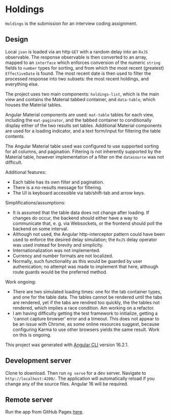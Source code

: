 # Holdings

`Holdings` is the submission for an interview coding assignment.

## Design
Local `json` is loaded via an http `GET` with a random delay into an `RxJS` observable.  The response observable is then converted to an array, mapped to an `interface` which enforces conversion of the numeric `string` fields to `number` types for sorting, and from which the most recent (greatest) `EffectiveDate` is found.  The most recent date is then used to filter the processed response into two subsets: the most recent holdings, and everything else.

The project uses two main components: `holdings-list`, which is the main view and contains the Material tabbed container, and `data-table`, which houses the Material tables.

Angular Material components are used: `mat-table` tables for each view, including the `mat-paginator`, and the tabbed container to conditionally display either of the two results set tables.  Additional Material components are used for a loading indicator, and a text form/input for filtering the table contents.

The Angular Material table used was configured to use supported sorting for all columns, and pagination.  Filtering is not inherently supported by the Material table, however implementation of a filter on the `datasource` was not difficult.

Additional features:
- Each table has its own filter and pagination.
- There is a no-results message for filtering.
- The UI is keyboard accessible via tab/shift-tab and arrow keys.

Simplifications/assumptions:
- It is assumed that the table data does not change after loading. If changes do occur, the backend should either have a way to communicate that, e. g. via Websockets, or the frontend should poll the backend on some interval.
- Although not used, the Angular http-interceptor pattern could have been used to enforce the desired delay simulation; the `RxJS` delay operator was used instead for brevity and simplicity.
- Internationalization was not implemented.
- Currency and number formats are not localized.
- Normally, such functionality as this would be guarded by user authenication; no attempt was made to implement that here, although route guards would be the preferred method.

Work ongoing:
- There are two simulated loading times: one for the tab container types, and one for the table data.  The tables cannot be rendered until the tabs are rendered, yet if the tabs are rendred too quickly, the the tables not rendered, which implies a race condition.  Am working on a refactor.
- I am having difficulty getting the test framework to initialize, getting a 'cannot capture browser' error and a timeout. This does not appear to be an issue with Chrome, as some online resources suggest, because configuring Karma to use other browsers yields the same result. Work on this is ongoing.

This project was generated with [Angular CLI](https://github.com/angular/angular-cli) version 16.2.1.

## Development server

Clone to download. Then run `ng serve` for a dev server. Navigate to `http://localhost:4200/`. The application will automatically reload if you change any of the source files. Angular 16 will be required.

## Remote server

Run the app from GitHub Pages [here](https://brianlbrinker.github.io/Holdings/).


